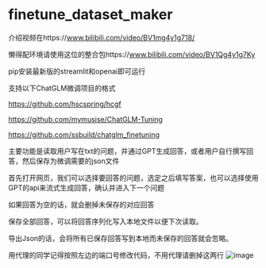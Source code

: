 # finetune_dataset_maker
介绍视频在https://www.bilibili.com/video/BV1mg4y1g718/

懒得配环境请使用这位的整合包https://www.bilibili.com/video/BV1Qg4y1g7Ky

pip安装最新版的streamlit和openai即可运行

支持以下ChatGLM微调项目的格式

https://github.com/hscspring/hcgf

https://github.com/mymusise/ChatGLM-Tuning

https://github.com/ssbuild/chatglm_finetuning

主要功能是读取用户写在txt的问题，并通过GPT生成回答，或者用户自行撰写回答，然后保存为微调需要的json文件

首先打开网页，我们可以选择要回答的问题，选定之后填写答案，也可以选择使用GPT的api来流式生成回答，确认并进入下一个问题

如果回答为空的话，就会删掉未保存的对应回答

保存全部回答，可以将回答序列化写入本地文件以便下次读取。

导出Json的话，会将所有已保存回答写到本地而未保存的回答就会忽略。

用代理的同学记得按照左边的端口号修改代码，不用代理请删掉这两行
![image](https://user-images.githubusercontent.com/38836674/230424529-977d454f-8faa-416f-b2be-ad2e24d2a9f7.png)
